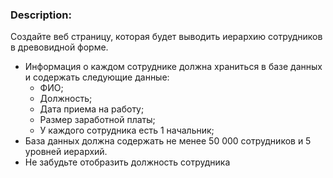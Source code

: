 ### Description:
Создайте веб страницу, которая будет выводить иерархию сотрудников в
древовидной форме.
* Информация о каждом сотруднике должна храниться в базе данных и
содержать следующие данные:
  * ФИО;
  * Должность;
  * Дата приема на работу;
  * Размер заработной платы;
  * У каждого сотрудника есть 1 начальник;
* База данных должна содержать не менее 50 000 сотрудников и 5 уровней
иерархий.
* Не забудьте отобразить должность сотрудника
